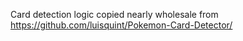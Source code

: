 Card detection logic copied nearly wholesale from https://github.com/luisquint/Pokemon-Card-Detector/
